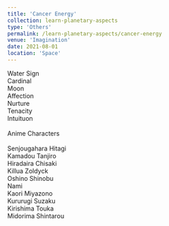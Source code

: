 ```yaml
---
title: 'Cancer Energy'
collection: learn-planetary-aspects
type: 'Others'
permalink: /learn-planetary-aspects/cancer-energy
venue: 'Imagination'
date: 2021-08-01
location: 'Space'
---
```


Water Sign \
Cardinal \
Moon \
Affection \
Nurture \
Tenacity \
Intuituon \
\
Anime Characters \
\
Senjougahara Hitagi \
Kamadou Tanjiro \
Hiradaira Chisaki \
Killua Zoldyck \
Oshino Shinobu \
Nami \
Kaori Miyazono \
Kururugi Suzaku \
Kirishima Touka \
Midorima Shintarou
